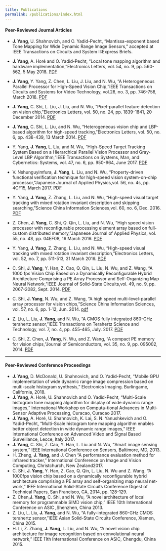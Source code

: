 ```yaml
---
title: Publications
permalink: /publications/index.html
---
```

#### Peer-Reviewed Journal Articles
-  **J. Yang**, U. Shahnovich, and O. Yadid-Pecht, “Mantissa-exponent based Tone Mapping for Wide Dynamic Range Image Sensors,” accepted at IEEE Transactions on Circuits and System II:Express Briefs.

- **J. Yang**, A. Horé and O. Yadid-Pecht, “Local tone mapping algorithm and hardware implementation,”Electronics Letters, vol. 54, no. 9, pp. 560-562, 5 May 2018. [PDF](https://jieyang1987.github.io/files/el2018.pdf)


-  **J. Yang**, Y. Yang, Z. Chen, L. Liu, J. Liu, and N. Wu, “A Heterogeneous Parallel Processor for High-Speed Vision Chip,”IEEE Transactions on Circuits and Systems for Video Technology, vol.28, no. 3, pp. 746-758, March 2018. [PDF](https://jieyang1987.github.io/files/heterogeneous_processor.pdf)


- **J. Yang**, C. Shi, L. Liu, J. Liu, and N. Wu, “Pixel-parallel feature detection on vision chip,”Electronics Letters, vol. 50, no. 24, pp. 1839-1841, 20 December 2014. [PDF](https://jieyang1987.github.io/files/el20142.pdf)


- **J. Yang**, C. Shi, L. Liu, and N. Wu, “Heterogeneous vision chip and LBP-based algorithm for high-speed tracking,”Electronics Letters, vol. 50, no. 6, pp. 438-439, 13 March 2014. [PDF](https://jieyang1987.github.io/files/el20141.pdf)


- Y. Yang, **J. Yang**, L. Liu, and N. Wu, “High-Speed Target Tracking System Based on a Hierarchical Parallel Vision Processor and Gray-Level LBP Algorithm,”IEEE Transactions on Systems, Man, and Cybernetics: Systems, vol. 47, no. 6, pp. 950-964, June 2017. [PDF](https://jieyang1987.github.io/files/tsmc2017.pdf)


- V. Nshunguyimfura, **J. Yang**, L. Liu, and N. Wu, “Property-driven functional verification technique for high-speed vision system-on-chip processor,”Japanese Journal of Applied Physics,vol. 56, no. 4s, pp. 4CF15, March 2017. [PDF](https://jieyang1987.github.io/files/jjap2017.pdf)


- Y. Yang, **J. Yang**, Z. Zhang, L. Liu, and N. Wu, “High-speed visual target tracking with mixed rotation invariant description and skipping searching,”Science China Information Sciences,vol. 60, no. 6, Dec. 2016. [PDF](https://jieyang1987.github.io/files/scis2016.pdf)


- Z. Chen, **J. Yang**, C. Shi, Q. Qin, L. Liu, and N. Wu, “High speed vision processor with reconfigurable processing element array based on full-custom distributed memory,”Japanese Journal of Applied Physics, vol. 55, no. 4S, pp. 04EF08, 16 March 2016. [PDF](https://jieyang1987.github.io/files/jjap2016.pdf)


- Y. Yang, **J. Yang**, Z. Zhang, L. Liu, and N. Wu, “High-speed visual tracking with mixed rotation invariant description,”Electronics Letters, vol. 52, no. 7, pp. 511-513, 31 March 2016. [PDF](https://jieyang1987.github.io/files/el2016.pdf)


- C. Shi, **J. Yang**, Y. Han, Z. Cao, Q. Qin, L. Liu, N. Wu, and Z. Wang, “A 1000 fps Vision Chip Based on a Dynamically Reconfigurable Hybrid Architecture Comprising a PE Array Processor and Self-Organizing Map Neural Network,”IEEE Journal of Solid-State Circuits,vol. 49, no. 9, pp. 2067-2082, Sept. 2014. [PDF](https://jieyang1987.github.io/files/jssc2014.pdf)


- C. Shi, **J. Yang**, N. Wu, and Z. Wang, “A high speed multi-level-parallel array processor for vision chips,”Science China Information Sciences, vol. 57, no. 6, pp. 1-12, Jun. 2014. [pdf](https://jieyang1987.github.io/files/scis2014.pdf)


- Z. Liu, L. Liu, **J. Yang**, and N. Wu, “A CMOS fully integrated 860-GHz terahertz sensor,”IEEE Transactions on Terahertz Science and Technology, vol. 7, no. 4, pp. 455-465, July. 2017. [PDF](https://jieyang1987.github.io/files/ttst2017.pdf)


- C. Shi, Z. Chen, **J. Yang**, N. Wu, and Z. Wang, “A compact PE memory for vision chips,”Journal of Semiconductors, vol. 35, no. 9, pp. 095002, 2014. [PDF](https://jieyang1987.github.io/files/jos2014.pdf)

---
#### Peer-Reviewed Conference Proceedings
- **J. Yang**, D. McDonald, U. Shahnovich, and O. Yadid-Pecht, “Mobile GPU implementation of wide dynamic range image compression based on multi-scale histogram synthesis,” Electronics Imaging. Burlingame, California, 2018.
- **J. Yang**, A. Horè, U. Shahnovich and O. Yadid-Pecht, “Multi-Scale histogram tone mapping algorithm for display of wide dynamic range images,” International Workshop on Computa-tional Advances in Multi-Sensor Adaptive Processing, Curacao, Curacao 2017.
- **J. Yang**, A. Horé, U. Shahnovich, K. Lai, S. N. Yanushkevich and O. Yadid-Pecht, “Multi-Scale histogram tone mapping algorithm enables better object detection in wide dynamic range images,” IEEE International Conference on Advanced Video and Signal Based Surveillance, Lecce, Italy 2017.
- **J. Yang**, C. Shi, Z. Cao, Y. Han, L. Liu and N. Wu, “Smart image sensing system,” IEEE International Conference on Sensors, Baltimore, MD, 2013.
- H. Zheng, **J. Yang**, and J. Chen “A performance evaluation method for infrared tracker,” International Conference on Image and Vision Computing, Christchurch, New Zealand2017.
- C. Shi, **J. Yang**, Y. Han, Z. Cao, Q. Qin, L. Liu, N. Wu and Z. Wang, “A 1000fps vision chip based on a dynamically reconfigurable hybrid architecture comprising a PE array and self-organizing map neural net-work,” IEEE International Solid-State Circuits Conference Digest of Technical Papers, San Francisco, CA, 2014, pp. 128-129.
- Z. Chen,**J. Yang**, C. Shi, and N. Wu, “A novel architecture of local memory for programmable SIMD vision chip,” IEEE 10th International Conference on ASIC ,Shenzhen, China 2013.
- Z. Liu, L. Liu, **J. Yang**, and N. Wu, “A fully-integrated 860-GHz CMOS terahertz sensor,”IEEE Asian Solid-State Circuits Conference, Xiamen, China 2015.
- H. Li, Z. Zhang, **J. Yang**, L. Liu, and N. Wu, “A novel vision chip architecture for image recognition based on convolutional neural network,” IEEE 11th International Conference on ASIC, Chengdu, China 2015.
